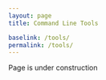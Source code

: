 ```yaml
---
layout: page
title: Command Line Tools

baselink: /tools/
permalink: /tools/
---
```


Page is under construction

